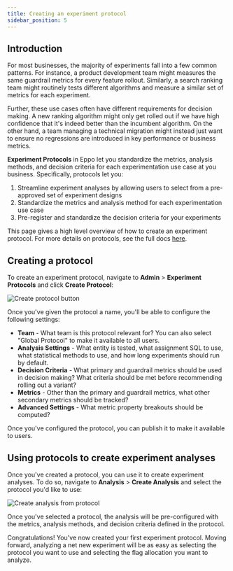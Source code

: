 ```yaml
---
title: Creating an experiment protocol
sidebar_position: 5
---
```


## Introduction

For most businesses, the majority of experiments fall into a few common patterns. For instance, a product development team might measures the same guardrail metrics for every feature rollout. Similarly, a search ranking team might routinely tests different algorithms and measure a similar set of metrics for each experiment.

Further, these use cases often have different requirements for decision making. A new ranking algorithm might only get rolled out if we have high confidence that it's indeed better than the incumbent algorithm. On the other hand, a team managing a technical migration might instead just want to ensure no regressions are introduced in key performance or business metrics.

**Experiment Protocols** in Eppo let you standardize the metrics, analysis methods, and decision criteria for each experimentation use case at you business. Specifically, protocols let you:
1. Streamline experiment analyses by allowing users to select from a pre-approved set of experiment designs
2. Standardize the metrics and analysis method for each experimentation use case
3. Pre-register and standardize the decision criteria for your experiments

This page gives a high level overview of how to create an experiment protocol. For more details on protocols, see the full docs [here](/experiment-analysis/configuration/protocols).

## Creating a protocol

To create an experiment protocol, navigate to **Admin** > **Experiment Protocols** and click **Create Protocol**:

![Create protocol button](/img/experiments/protocols/protocol-creation.png)

Once you've given the protocol a name, you'll be able to configure the following settings:

- **Team** - What team is this protocol relevant for? You can also select "Global Protocol" to make it available to all users.
- **Analysis Settings** - What entity is tested, what assignment SQL to use, what statistical methods to use, and how long experiments should run by default.
- **Decision Criteria** - What primary and guardrail metrics should be used in decision making? What criteria should be met before recommending rolling out a variant?
- **Metrics** - Other than the primary and guardrail metrics, what other secondary metrics should be tracked?
- **Advanced Settings** - What metric property breakouts should be computed?

Once you've configured the protocol, you can publish it to make it available to users.

## Using protocols to create experiment analyses

Once you've created a protocol, you can use it to create experiment analyses. To do so, navigate to **Analysis** > **Create Analysis** and select the protocol you'd like to use:

![Create analysis from protocol](/img/experiments/protocols/protocol-create-experiment.png)

Once you've selected a protocol, the analysis will be pre-configured with the metrics, analysis methods, and decision criteria defined in the protocol.

Congratulations! You've now created your first experiment protocol. Moving forward, analyzing a net new experiment will be as easy as selecting the protocol you want to use and selecting the flag allocation you want to analyze.
